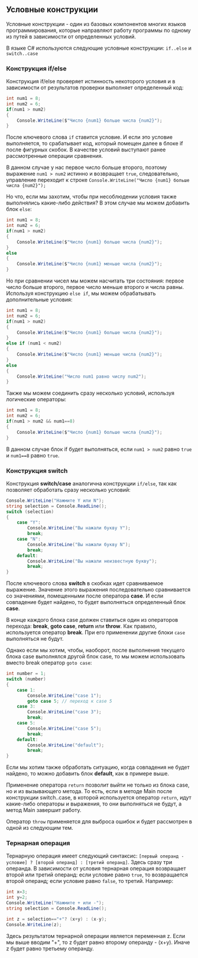 ## Условные конструкции

Условные конструкции - один из базовых компонентов многих языков программирования, которые направляют работу программы по одному из путей 
в зависимости от определенных условий.

В языке C# используются следующие условные конструкции: `if..else` и `switch..case`

### Конструкция if/else

Конструкция if/else проверяет истинность некоторого условия и в зависимости от результатов проверки выполняет определенный код:

```cs
int num1 = 8;
int num2 = 6;
if(num1 > num2)
{
    Console.WriteLine($"Число {num1} больше числа {num2}");
}
```

После ключевого слова `if` ставится условие. И если это условие выполняется, то срабатывает код, который помещен далее в 
блоке if после фигурных скобок. В качестве условий выступают ранее рассмотренные операции сравнения.

В данном случае у нас первое число больше второго, поэтому выражение `num1 > num2` истинно и возвращает 
`true`, следовательно, управление переходит к строке `Console.WriteLine("Число {num1} больше числа {num2}");`

Но что, если мы захотим, чтобы при несоблюдении условия также выполнялись какие-либо действия? В этом случае мы можем добавить блок `else`:

```cs
int num1 = 8;
int num2 = 6;
if(num1 > num2)
{
    Console.WriteLine($"Число {num1} больше числа {num2}");
}
else
{
    Console.WriteLine($"Число {num1} меньше числа {num2}");
}
```

Но при сравнении чисел мы можем насчитать три состояния: первое число больше второго, первое число меньше второго и числа равны. 
Используя конструкцию `else if`, мы можем обрабатывать дополнительные условия:

```cs
int num1 = 8;
int num2 = 6;
if(num1 > num2)
{
    Console.WriteLine($"Число {num1} больше числа {num2}");
}
else if (num1 < num2)
{
    Console.WriteLine($"Число {num1} меньше числа {num2}");
}
else
{
    Console.WriteLine("Число num1 равно числу num2");
}
```

Также мы можем соединить сразу несколько условий, используя логические операторы:

```cs
int num1 = 8;
int num2 = 6;
if(num1 > num2 && num1==8)
{
    Console.WriteLine($"Число {num1} больше числа {num2}");
}
```

В данном случае блок if будет выполняться, если `num1 > num2` равно `true` и `num1==8` равно `true`.

### Конструкция switch

Конструкция **switch/case** аналогична конструкции `if/else`, так как позволяет обработать сразу несколько условий:

```cs
Console.WriteLine("Нажмите Y или N");
string selection = Console.ReadLine();
switch (selection)
{
    case "Y":
        Console.WriteLine("Вы нажали букву Y");
        break;
    case "N":
        Console.WriteLine("Вы нажали букву N");
        break;
    default:
        Console.WriteLine("Вы нажали неизвестную букву");
        break;
}
```

После ключевого слова **switch** в скобках идет сравниваемое выражение. Значение этого выражения последовательно сравнивается со значениями, помещенными после оператора 
**сase**. И если совпадение будет найдено, то будет выполняться определенный блок **сase**.

В конце каждого блока сase должен ставиться один из операторов перехода: 
**break**, **goto case**, **return** или **throw**. 
Как правило, используется оператор **break**. При его применении другие блоки `case` выполняться не будут.

Однако если мы хотим, чтобы, наоборот, после выполнения текущего блока case выполнялся другой блок case, то мы можем использовать вместо break оператор 
`goto case`:

```cs
int number = 1;
switch (number)
{
    case 1:
        Console.WriteLine("case 1");
        goto case 5; // переход к case 5
    case 3:
        Console.WriteLine("case 3");
        break;
    case 5:
        Console.WriteLine("case 5");
        break;
    default:
        Console.WriteLine("default");
        break;
}
```

Если мы хотим также обработать ситуацию, когда совпадения не будет найдено, то можно добавить блок **default**, 
как в примере выше.

Применение оператора `return` позволит выйти не только из блока case, но и из вызывающего метода. То есть, если в методе Main после конструкции switch..case, 
в которой используется оператор `return`, идут какие-либо операторы и выражения, то они выполняться не будут, а метод Main завершит работу.

Оператор `throw` применяется для выброса ошибок и будет рассмотрен в одной из следующим тем.

### Тернарная операция

Тернарную операция имеет следующий синтаксис: `[первый операнд - условие] ? [второй операнд] : [третий операнд]`. Здесь сразу три операнда. 
В зависимости от условия тернарная операция возвращает второй или третий операнд: если условие равно `true`, то 
возвращается второй операнд; если условие равно `false`, то третий. Например:

```cs
int x=3;
int y=2;
Console.WriteLine("Нажмите + или -");
string selection = Console.ReadLine();

int z = selection=="+"? (x+y) : (x-y);
Console.WriteLine(z);
```

Здесь результатом тернарной операции является переменная z. Если мы выше вводим "+", то z будет равно второму операнду - (x+y). Иначе z 
будет равно третьему операнду.

